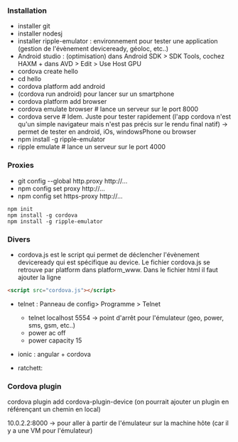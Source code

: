 

### Installation

- installer git
- installer nodesj
- installer ripple-emulator : environnement pour tester une application (gestion de l'évènement deviceready, géoloc, etc..)
- Android studio : (optimisation) dans Android SDK > SDK Tools, cochez HAXM + dans AVD > Edit > Use Host GPU
- cordova create hello
- cd hello
- cordova platform add android
- (cordova run android) pour lancer sur un smartphone
- cordova platform add browser
- cordova emulate browser # lance un serveur sur le port 8000
- cordova serve # Idem. Juste pour tester rapidement (l'app cordova n'est qu'un simple navigateur mais n'est pas précis sur le rendu final natif) -> permet de tester en android, iOs, windowsPhone ou browser
- npm install -g ripple-emulator
- ripple emulate # lance un serveur sur le port 4000

### Proxies

- git config --global http.proxy http://...
- npm config set proxy http://...
- npm config set https-proxy http://...



````dos
npm init
npm install -g cordova
npm install -g ripple-emulator
````
### Divers
- cordova.js est le script qui permet de déclencher l'évènement deviceready qui est spécifique au device. Le fichier cordova.js se retrouve par platform dans platform_www. Dans le fichier html il faut ajouter la ligne 

````html
<script src="cordova.js"></script>
````

- telnet : Panneau de config> Programme > Telnet
  - telnet localhost 5554 -> point d'arrêt pour l'émulateur (geo, power, sms, gsm, etc..)
  - power ac off
  - power capacity 15

- ionic : angular + cordova
- ratchett: 

### Cordova plugin

cordova plugin add cordova-plugin-device (on pourrait ajouter un plugin en référençant un chemin en local)

10.0.2.2:8000 -> pour aller à partir de l'émulateur sur la machine hôte (car il y a une VM pour l'émulateur)
